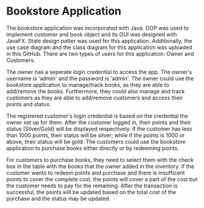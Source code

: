# Bookstore Application
The bookstore application was incorporated with Java. OOP was used to implement customer and book object and its GUI was designed with JavaFX. 
State design patter was used for this application.
Additionally, the use case diagram and the class diagram for this application was uploaded in this GitHub.
There are two types of users for this application: Owner and Customers.

The owner has a seperate login credential to access the app. The owner's username is 'admin' and the password is 'admin'.
The owner could use the bookstore application to manage/track books, as they are able to add/remove the books. Furthermore, they could also manage and track customers as they are able to add/remove customers and access their points and status.

The registered customer's login credential is based on the credential the owner set up for them. 
After the customer logged in, their points and their status (Silver/Gold) will be displayed respectively.
If the customer has less than 1000 points, their status will be silver; while if the points is 1000 or above, their status will be gold.
The customers could use the bookstore application to purchase books either directly or by redeeming points. 

For customers to purchase books, they need to select them with the check box in the table with the books that the owner added in the inventory. 
If the customer wants to redeem points and purchase and there is insufficent points to cover the complete cost, the points will cover a part of the cost 
but the customer needs to pay for the remaining. After the transaction is successful, the points will be updated based on the total cost of the purchase and the status may be updated.
